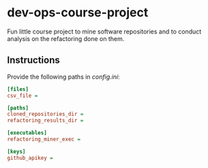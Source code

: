 # dev-ops-course-project

Fun little course project to mine software repositories and to conduct analysis on the refactoring done on them.

## Instructions

Provide the following paths in _config.ini_:

```ini
[files]
csv_file =

[paths]
cloned_repositories_dir =
refactoring_results_dir =

[executables]
refactoring_miner_exec =

[keys]
github_apikey =
```
